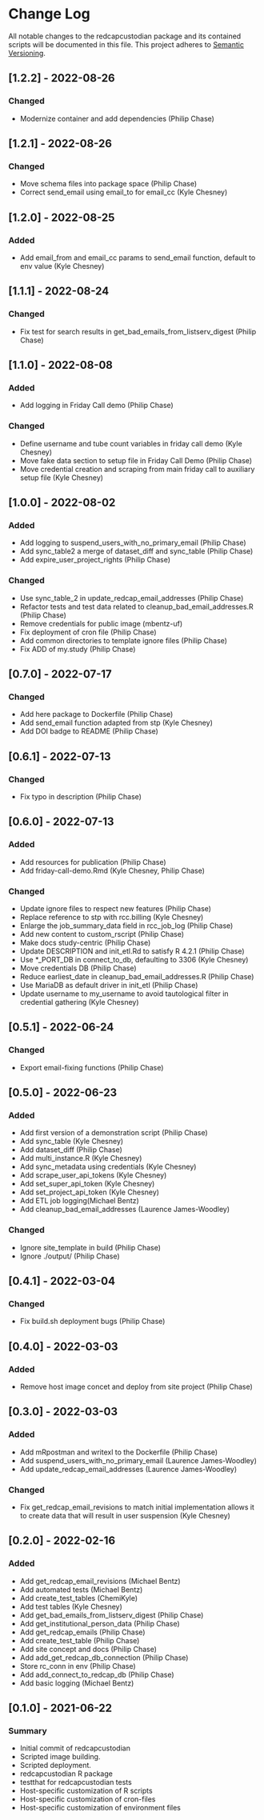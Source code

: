 # Change Log
All notable changes to the redcapcustodian package and its contained scripts will be documented in this file.
This project adheres to [Semantic Versioning](http://semver.org/).


## [1.2.2] - 2022-08-26
### Changed
- Modernize container and add dependencies (Philip Chase)


## [1.2.1] - 2022-08-26
### Changed
- Move schema files into package space (Philip Chase)
- Correct send_email using email_to for email_cc (Kyle Chesney)


## [1.2.0] - 2022-08-25
### Added
- Add email_from and email_cc params to send_email function, default to env value (Kyle Chesney)


## [1.1.1] - 2022-08-24
### Changed
- Fix test for search results in get_bad_emails_from_listserv_digest (Philip Chase)


## [1.1.0] - 2022-08-08
### Added
- Add logging in Friday Call demo (Philip Chase)

### Changed
- Define username and tube count variables in friday call demo (Kyle Chesney)
- Move fake data section to setup file in Friday Call Demo (Philip Chase)
- Move credential creation and scraping from main friday call to auxiliary setup file (Kyle Chesney)


## [1.0.0] - 2022-08-02
### Added
- Add logging to suspend_users_with_no_primary_email (Philip Chase)
- Add sync_table2 a merge of dataset_diff and sync_table (Philip Chase)
- Add expire_user_project_rights (Philip Chase)

### Changed
- Use sync_table_2 in update_redcap_email_addresses (Philip Chase)
- Refactor tests and test data related to cleanup_bad_email_addresses.R (Philip Chase)
- Remove credentials for public image (mbentz-uf)
- Fix deployment of cron file (Philip Chase)
- Add common directories to template ignore files (Philip Chase)
- Fix ADD of my.study (Philip Chase)


## [0.7.0] - 2022-07-17
### Changed
- Add here package to Dockerfile (Philip Chase)
- Add send_email function adapted from stp (Kyle Chesney)
- Add DOI badge to README (Philip Chase)


## [0.6.1] - 2022-07-13
### Changed
- Fix typo in description (Philip Chase)


## [0.6.0] - 2022-07-13
### Added
- Add resources for publication (Philip Chase)
- Add friday-call-demo.Rmd (Kyle Chesney, Philip Chase)

### Changed
- Update ignore files to respect new features (Philip Chase)
- Replace reference to stp with rcc.billing (Kyle Chesney)
- Enlarge the job_summary_data field in rcc_job_log (Philip Chase)
- Add new content to custom_rscript (Philip Chase)
- Make docs study-centric (Philip Chase)
- Update DESCRIPTION and init_etl.Rd to satisfy R 4.2.1 (Philip Chase)
- Use *_PORT_DB in connect_to_db, defaulting to 3306 (Kyle Chesney)
- Move credentials DB (Philip Chase)
- Reduce earliest_date in cleanup_bad_email_addresses.R (Philip Chase)
- Use MariaDB as default driver in init_etl (Philip Chase)
- Update username to my_username to avoid tautological filter in credential gathering (Kyle Chesney)


## [0.5.1] - 2022-06-24
### Changed
- Export email-fixing functions (Philip Chase)


## [0.5.0] - 2022-06-23
### Added
- Add first version of a demonstration script (Philip Chase)
- Add sync_table (Kyle Chesney)
- Add dataset_diff (Philip Chase)
- Add multi_instance.R (Kyle Chesney)
- Add sync_metadata using credentials (Kyle Chesney)
- Add scrape_user_api_tokens (Kyle Chesney)
- Add set_super_api_token (Kyle Chesney)
- Add set_project_api_token (Kyle Chesney)
- Add ETL job logging(Michael Bentz)
- Add cleanup_bad_email_addresses (Laurence James-Woodley)

### Changed
- Ignore site_template in build (Philip Chase)
- Ignore ./output/ (Philip Chase)


## [0.4.1] - 2022-03-04
### Changed
- Fix build.sh deployment bugs (Philip Chase)


## [0.4.0] - 2022-03-03
### Added
- Remove host image concet and deploy from site project (Philip Chase)


## [0.3.0] - 2022-03-03
### Added
- Add mRpostman and writexl to the Dockerfile (Philip Chase)
- Add suspend_users_with_no_primary_email (Laurence James-Woodley)
- Add update_redcap_email_addresses (Laurence James-Woodley)

### Changed
- Fix get_redcap_email_revisions to match initial implementation allows it to create data that will result in user suspension (Kyle Chesney)


## [0.2.0] - 2022-02-16
### Added
- Add get_redcap_email_revisions (Michael Bentz)
- Add automated tests (Michael Bentz)
- Add create_test_tables (ChemiKyle)
- Add test tables (Kyle Chesney)
- Add get_bad_emails_from_listserv_digest (Philip Chase)
- Add get_institutional_person_data (Philip Chase)
- Add get_redcap_emails (Philip Chase)
- Add create_test_table (Philip Chase)
- Add site concept and docs (Philip Chase)
- Add add_get_redcap_db_connection (Philip Chase)
- Store rc_conn in env (Philip Chase)
- Add add_connect_to_redcap_db (Philip Chase)
- Add basic logging (Michael Bentz)


## [0.1.0] - 2021-06-22
### Summary
- Initial commit of redcapcustodian
- Scripted image building.
- Scripted deployment.
- redcapcustodian R package
- testthat for redcapcustodian tests
- Host-specific	customization of R scripts
- Host-specific customization of cron-files
- Host-specific customization of environment files
